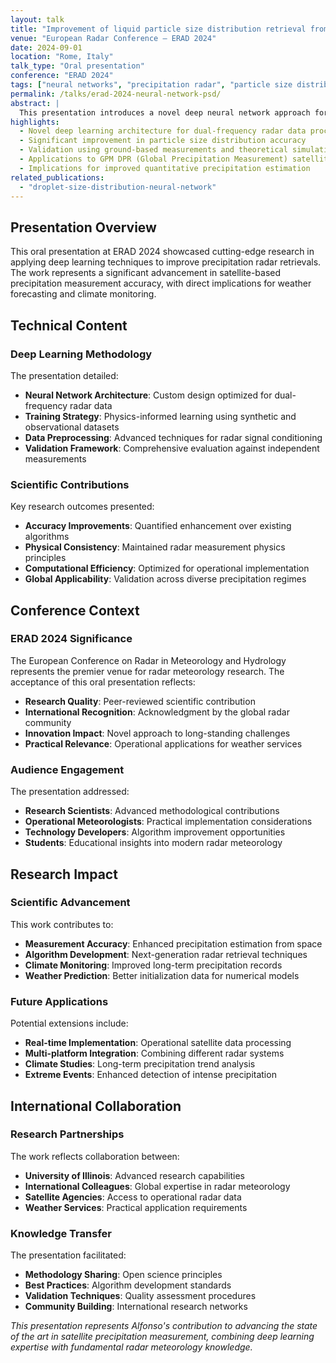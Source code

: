 ```yaml
---
layout: talk
title: "Improvement of liquid particle size distribution retrieval from dual-precipitation radar measurement using a deep neural network"
venue: "European Radar Conference – ERAD 2024"
date: 2024-09-01
location: "Rome, Italy"
talk_type: "Oral presentation"
conference: "ERAD 2024"
tags: ["neural networks", "precipitation radar", "particle size distribution", "deep learning"]
permalink: /talks/erad-2024-neural-network-psd/
abstract: |
  This presentation introduces a novel deep neural network approach for improving particle size distribution retrievals from dual-frequency precipitation radar measurements. The methodology demonstrates significant improvements over traditional algorithms by leveraging the complementary information from Ku-band and Ka-band radar frequencies.
highlights:
  - Novel deep learning architecture for dual-frequency radar data processing
  - Significant improvement in particle size distribution accuracy
  - Validation using ground-based measurements and theoretical simulations
  - Applications to GPM DPR (Global Precipitation Measurement) satellite data
  - Implications for improved quantitative precipitation estimation
related_publications:
  - "droplet-size-distribution-neural-network"
---
```


## Presentation Overview

This oral presentation at ERAD 2024 showcased cutting-edge research in applying deep learning techniques to improve precipitation radar retrievals. The work represents a significant advancement in satellite-based precipitation measurement accuracy, with direct implications for weather forecasting and climate monitoring.

## Technical Content

### Deep Learning Methodology
The presentation detailed:
- **Neural Network Architecture**: Custom design optimized for dual-frequency radar data
- **Training Strategy**: Physics-informed learning using synthetic and observational datasets
- **Data Preprocessing**: Advanced techniques for radar signal conditioning
- **Validation Framework**: Comprehensive evaluation against independent measurements

### Scientific Contributions
Key research outcomes presented:
- **Accuracy Improvements**: Quantified enhancement over existing algorithms
- **Physical Consistency**: Maintained radar measurement physics principles
- **Computational Efficiency**: Optimized for operational implementation
- **Global Applicability**: Validation across diverse precipitation regimes

## Conference Context

### ERAD 2024 Significance
The European Conference on Radar in Meteorology and Hydrology represents the premier venue for radar meteorology research. The acceptance of this oral presentation reflects:
- **Research Quality**: Peer-reviewed scientific contribution
- **International Recognition**: Acknowledgment by the global radar community
- **Innovation Impact**: Novel approach to long-standing challenges
- **Practical Relevance**: Operational applications for weather services

### Audience Engagement
The presentation addressed:
- **Research Scientists**: Advanced methodological contributions
- **Operational Meteorologists**: Practical implementation considerations
- **Technology Developers**: Algorithm improvement opportunities
- **Students**: Educational insights into modern radar meteorology

## Research Impact

### Scientific Advancement
This work contributes to:
- **Measurement Accuracy**: Enhanced precipitation estimation from space
- **Algorithm Development**: Next-generation radar retrieval techniques
- **Climate Monitoring**: Improved long-term precipitation records
- **Weather Prediction**: Better initialization data for numerical models

### Future Applications
Potential extensions include:
- **Real-time Implementation**: Operational satellite data processing
- **Multi-platform Integration**: Combining different radar systems
- **Climate Studies**: Long-term precipitation trend analysis
- **Extreme Events**: Enhanced detection of intense precipitation

## International Collaboration

### Research Partnerships
The work reflects collaboration between:
- **University of Illinois**: Advanced research capabilities
- **International Colleagues**: Global expertise in radar meteorology
- **Satellite Agencies**: Access to operational radar data
- **Weather Services**: Practical application requirements

### Knowledge Transfer
The presentation facilitated:
- **Methodology Sharing**: Open science principles
- **Best Practices**: Algorithm development standards
- **Validation Techniques**: Quality assessment procedures
- **Community Building**: International research networks

*This presentation represents Alfonso's contribution to advancing the state of the art in satellite precipitation measurement, combining deep learning expertise with fundamental radar meteorology knowledge.*